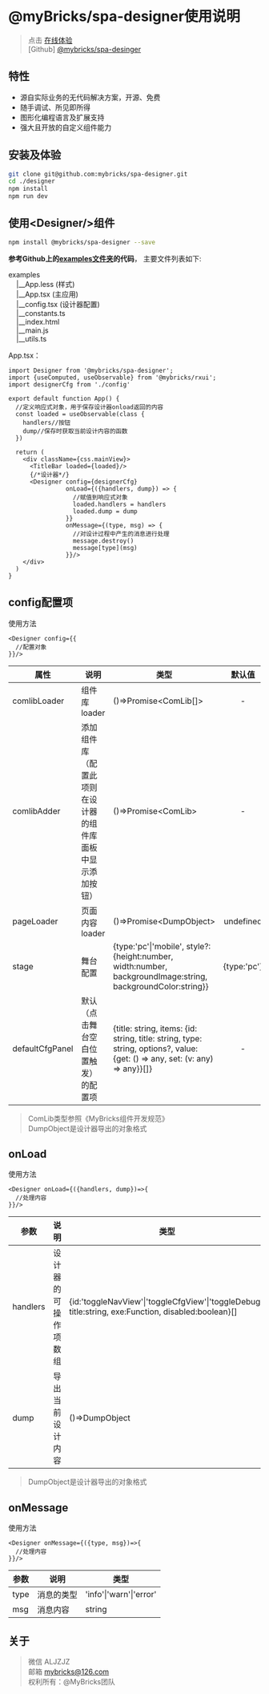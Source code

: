 # @myBricks/spa-designer使用说明

> 点击 [在线体验](https://mybricks.world)  
> [Github] [@mybricks/spa-desinger](https://github.com/mybricks/spa-designer)

## 特性

- 源自实际业务的无代码解决方案，开源、免费
- 随手调试、所见即所得
- 图形化编程语言及扩展支持
- 强大且开放的自定义组件能力

## 安装及体验

```bash
git clone git@github.com:mybricks/spa-designer.git
cd ./designer
npm install
npm run dev
```

## 使用\<Designer\/\>组件

```bash
npm install @mybricks/spa-designer --save
```

**参考Github上的[examples文件夹](https://github.com/mybricks/spa-designer/tree/master/examples)的代码**，
主要文件列表如下:

examples<br/>
&nbsp;&nbsp;&nbsp;&nbsp;|__App.less (样式)<br/>
&nbsp;&nbsp;&nbsp;&nbsp;|__App.tsx (主应用)<br/>
&nbsp;&nbsp;&nbsp;&nbsp;|__config.tsx (设计器配置)<br/>
&nbsp;&nbsp;&nbsp;&nbsp;|__constants.ts<br/>
&nbsp;&nbsp;&nbsp;&nbsp;|__index.html<br/>
&nbsp;&nbsp;&nbsp;&nbsp;|__main.js<br/>
&nbsp;&nbsp;&nbsp;&nbsp;|__utils.ts

App.tsx：

```tsx
import Designer from '@mybricks/spa-designer';
import {useComputed, useObservable} from '@mybricks/rxui';
import designerCfg from './config'

export default function App() {
  //定义响应式对象，用于保存设计器onload返回的内容
  const loaded = useObservable(class {
    handlers//按钮
    dump//保存时获取当前设计内容的函数
  })

  return (
    <div className={css.mainView}>
      <TitleBar loaded={loaded}/>
      {/*设计器*/}
      <Designer config={designerCfg}
                onLoad={({handlers, dump}) => {
                  //赋值到响应式对象
                  loaded.handlers = handlers
                  loaded.dump = dump
                }}
                onMessage={(type, msg) => {
                  //对设计过程中产生的消息进行处理
                  message.destroy()
                  message[type](msg)
                }}/>
    </div>
  )
}
```

## config配置项
使用方法

```tsx
<Designer config={{
  //配置对象
}}/>
```

|  属性   | 说明  | 类型  | 默认值  |
|  ----  | ----  | ----  | :----:  |
| comlibLoader  | 组件库loader | ()=>Promise\<ComLib[]\> |- |
| comlibAdder  | 添加组件库（配置此项则在设计器的组件库面板中显示添加按钮） | ()=>Promise\<ComLib\> | - |
| pageLoader  | 页面内容loader |()=>Promise\<DumpObject\> | undefined |
| stage  | 舞台配置 |{type:'pc'\|'mobile', style?:{height:number, width:number, backgroundImage:string, backgroundColor:string}} |{type:'pc'} |
| defaultCfgPanel  | 默认（点击舞台空白位置触发）的配置项 |{title: string, items: {id: string, title: string, type: string, options?, value: {get: () => any, set: (v: any) => any}}[]} | - |

>ComLib类型参照《MyBricks组件开发规范》  
>DumpObject是设计器导出的对象格式

## onLoad

使用方法
```tsx
<Designer onLoad={({handlers, dump})=>{
  //处理内容
}}/>
```

|  参数   | 说明  | 类型   |
|  ----  | ----  | ----  |
| handlers  | 设计器的可操作项数组 | {id:'toggleNavView'\|'toggleCfgView'\|'toggleDebug', title:string, exe:Function, disabled:boolean}[] |
| dump  | 导出当前设计内容 | ()=>DumpObject |

>DumpObject是设计器导出的对象格式


## onMessage

使用方法
```tsx
<Designer onMessage={({type, msg})=>{
  //处理内容
}}/>
```

|  参数   | 说明  | 类型   |
|  ----  | ----  | ----  |
| type  | 消息的类型 | 'info'\|'warn'\|'error' |
| msg  | 消息内容 | string |

## 关于

> 微信 ALJZJZ  
> 邮箱 mybricks@126.com  
> 权利所有：@MyBricks团队  